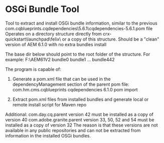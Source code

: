 # OSGi Bundle Tool

Tool to extract and install OSGi bundle information, similar to the previous com.cqblueprints.cqdependencies\5.6.1\cqdependencies-5.6.1.pom file
Operates on a directory structure directly from crx-quickstart\launchpad\felix\ or a copy of this structure.
Should be a "clean" version of AEM 6.1.0 with no extra bundles install
    
The base dir below should point to the root folder of the structure.
For example:
F:\AEM61V2
  bundle0
  bundle1
  ...
  bundle442
     
The program is capable of:
1. Generate a pom.xml file that can be used in the dependencyManagement section of the parent pom file:
   <dependency>
     <groupId>com.hm.cms.cqblueprints</groupId>
     <artifactId>cqdependencies</artifactId>
     <version>6.1.0</version>
     <type>pom</type>
     <scope>import</scope>
   </dependency>

2. Extract pom.xml files from installed bundles and generate local or remote install script for Maven repo
     
Additional:
  com.day.cq.parent version 42 must be installed as a copy of version 40
  com.adobe.granite.parent version 33, 50, 52 and 54 must be installed as a copy of version 32
The reason is that these versions are not available in any public repositories and can not be extracted from
information in the installed OSGi bundles.